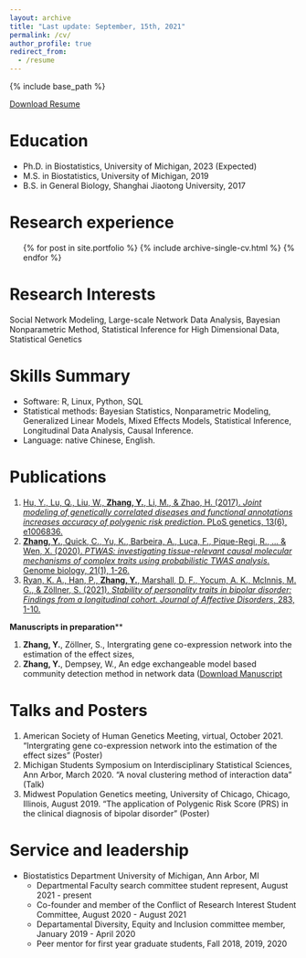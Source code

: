 ```yaml
---
layout: archive
title: "Last update: September, 15th, 2021"
permalink: /cv/
author_profile: true
redirect_from:
  - /resume
---
```


{% include base_path %}

[Download Resume](https://github.com/YuhuaZhang1995/YuhuaZhang1995.github.io/blob/master/CV__Data_Scientist_Position_.pdf)

Education
======
* Ph.D. in Biostatistics, University of Michigan, 2023 (Expected)
* M.S. in Biostatistics, University of Michigan, 2019 
* B.S. in General Biology, Shanghai Jiaotong University, 2017

Research experience
======
<ul>{% for post in site.portfolio %}
    {% include archive-single-cv.html %}
  {% endfor %}</ul>
  
Research Interests
======
Social Network Modeling, Large-scale Network Data Analysis, Bayesian Nonparametric Method, Statistical Inference for High Dimensional Data, Statistical Genetics 

Skills Summary
======
* Software: R, Linux, Python, SQL
* Statistical methods: Bayesian Statistics, Nonparametric Modeling, Generalized Linear Models, Mixed Effects Models, Statistical Inference, Longitudinal Data Analysis, Causal Inference.
* Language: native Chinese, English.

Publications
======
1. [Hu, Y., Lu, Q., Liu, W., **Zhang, Y.**, Li, M., & Zhao, H. (2017). *Joint modeling of genetically correlated diseases and functional annotations increases accuracy of polygenic risk prediction*. PLoS genetics, 13(6), e1006836.](https://journals.plos.org/plosgenetics/article?id=10.1371/journal.pgen.1006836)
2. [**Zhang, Y.**, Quick, C., Yu, K., Barbeira, A., Luca, F., Pique-Regi, R., ... & Wen, X. (2020). *PTWAS: investigating tissue-relevant causal molecular mechanisms of complex traits using probabilistic TWAS analysis*. Genome biology, 21(1), 1-26.](https://link.springer.com/article/10.1186/s13059-020-02026-y)
3. [Ryan, K. A., Han, P., **Zhang, Y.**, Marshall, D. F., Yocum, A. K., McInnis, M. G., & Zöllner, S. (2021). *Stability of personality traits in bipolar disorder: Findings from a longitudinal cohort. Journal of Affective Disorders*, 283, 1-10.](https://www.sciencedirect.com/science/article/pii/S0165032721000434)

**Manuscripts in preparation****
1. **Zhang, Y.**, Zöllner, S., Intergrating gene co-expression network into the estimation of the effect sizes,  
2. **Zhang, Y.**, Dempsey, W., An edge exchangeable model based community detection method in network data ([Download Manuscript](https://github.com/YuhuaZhang1995/YuhuaZhang1995.github.io/blob/master/ENAR_manuscript.pdf)
  
Talks and Posters
======
1. American Society of Human Genetics Meeting, virtual, October 2021. “Intergrating gene co-expression network into the estimation of the effect sizes” (Poster)
2. Michigan Students Symposium on Interdisciplinary Statistical Sciences, Ann Arbor, March 2020. “A noval clustering method of interaction data” (Talk)
3. Midwest Population Genetics meeting, University of Chicago, Chicago, Illinois, August 2019. “The application of Polygenic Risk Score (PRS) in the clinical diagnosis of bipolar disorder” (Poster)

  
Service and leadership
======
* Biostatistics Department University of Michigan, Ann Arbor, MI
  * Departmental Faculty search committee student represent, August 2021 - present 
  * Co-founder and member of the Conflict of Research Interest Student Committee, August 2020 - August 2021 
  * Departamental Diversity, Equity and Inclusion committee member, January 2019 - April 2020
  * Peer mentor for first year graduate students, Fall 2018, 2019, 2020



